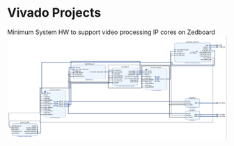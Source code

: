 # Vivado Projects


Minimum System HW to support video processing IP cores on Zedboard
![Screenshot](ZedMinSysHW.png)


